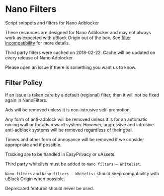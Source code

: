 # Nano Filters

Script snippets and filters for Nano Adblocker

These resources are designed for Nano Adblocker and may not always work as 
expected with uBlock Origin out of the box. See 
[filter incompatibility](https://github.com/NanoAdblocker/NanoCore/blob/master/Notes/FilterIncompatibility.MD) 
for more details. 

Third party filters were cached on 2018-02-22. Cache will be updated on every 
release of Nano Adblocker. 

Please open an issue if there is something you want us to know. 

## Filter Policy

If an issue is taken care by a default (regional) filter, then it will not be 
fixed again in NanoFilters. 

Ads will be removed unless it is non-intrusive self-promotion. 

Any form of anti-adblock will be removed unless it is for an automatic mining 
wall or for ads reward system. However, aggressive and intrusive anti-adblock 
systems will be removed regardless of their goal. 

Timers and other form of annoyance will be removed if we consider appropriate 
and if possible. 

Tracking are to be handled in EasyPrivacy or uAssets. 

Third party whitelists must be added to `Nano filters – Whitelist`. 

`Nano filters` and `Nano filters - Whitelist` should keep compatibility with 
uBlock Origin when possible. 

Deprecated features should never be used. 

